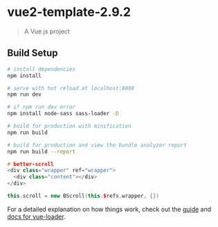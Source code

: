 # vue2-template-2.9.2

> A Vue.js project

## Build Setup

``` bash
# install dependencies
npm install

# serve with hot reload at localhost:8080
npm run dev

# if npm run dev error
npm install node-sass sass-loader -D

# build for production with minification
npm run build

# build for production and view the bundle analyzer report
npm run build --report
```

``` cc
# better-scroll
<div class="wrapper" ref="wrapper">
  <div class="content"></div>
</div>

this.scroll = new BScroll(this.$refs.wrapper, {})
```

For a detailed explanation on how things work, check out the [guide](http://vuejs-templates.github.io/webpack/) and [docs for vue-loader](http://vuejs.github.io/vue-loader).
